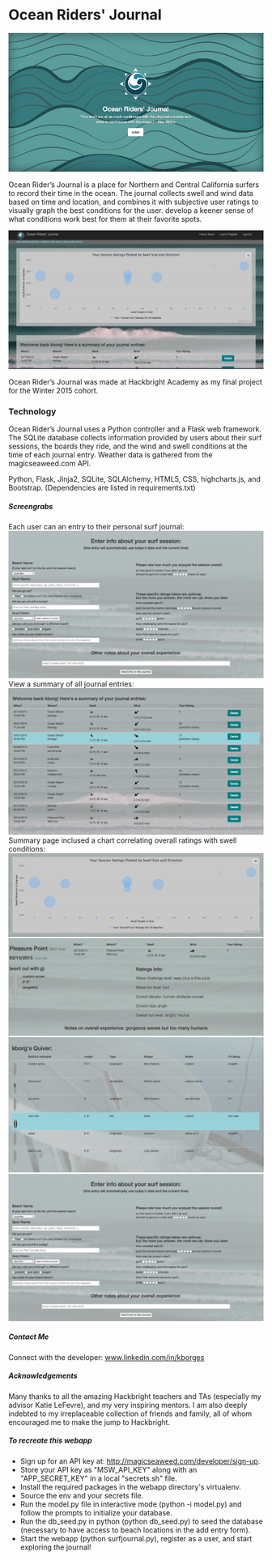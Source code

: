 Ocean Riders' Journal
===========

![CoverPage](https://raw.githubusercontent.com/kb0rg/hb_project/master/screengrabs/sg01_cover.png)

Ocean Rider’s Journal is a place for Northern and Central California surfers to record their time in the ocean. The journal collects swell and wind data based on time and location, and combines it with subjective user ratings to visually graph the best conditions for the user. develop a keener sense of what conditions work best for them at their favorite spots.

![JournalEntriesSummaryPageExample](https://raw.githubusercontent.com/kb0rg/hb_project/master/screengrabs/sg02_summary.png)

Ocean Rider’s Journal was made at Hackbright Academy as my final project for the Winter 2015 cohort. 

### Technology

Ocean Rider’s Journal uses a Python controller and a Flask web framework. The SQLite database collects information provided by users about their surf sessions, the boards they ride, and the wind and swell conditions at the time of each journal entry. Weather data is gathered from the magicseaweed.com API. 

Python, Flask, Jinja2, SQLite, SQLAlchemy, HTML5, CSS, highcharts.js, and Bootstrap. 
(Dependencies are listed in requirements.txt)


##### Screengrabs

Each user can an entry to their personal surf journal:
![JournalAddEntryExample](https://raw.githubusercontent.com/kb0rg/hb_project/master/screengrabs/sg04_add.png)
View a summary of all journal entries:
![JournalEntriesSummaryTableExample](https://raw.githubusercontent.com/kb0rg/hb_project/master/screengrabs/sg02b_summary.png)
Summary page inclused a chart correlating overall ratings with swell conditions:
![JournalEntriesSummaryChartExample](https://raw.githubusercontent.com/kb0rg/hb_project/master/screengrabs/sg02c_summaryChart.png)
![JournalEntryDetailsExample](https://raw.githubusercontent.com/kb0rg/hb_project/master/screengrabs/sg03_details.png)
![QuiverBoardListExample](https://raw.githubusercontent.com/kb0rg/hb_project/master/screengrabs/sg06_quiverList.png)
![QuiverAddBoardExample](https://raw.githubusercontent.com/kb0rg/hb_project/master/screengrabs/sg04_add.png)


##### Contact Me

Connect with the developer: www.linkedin.com/in/kborges

##### Acknowledgements

Many thanks to all the amazing Hackbright teachers and TAs (especially my advisor Katie LeFevre), and my very inspiring mentors.
I am also deeply indebted to my irreplaceable collection of friends and family, all of whom encouraged me to make the jump to Hackbright.  

##### To recreate this webapp

- Sign up for an API key at: http://magicseaweed.com/developer/sign-up.
- Store your API key as "MSW_API_KEY" along with an "APP_SECRET_KEY" in a local "secrets.sh" file.
- Install the required packages in the webapp directory's virtualenv.
- Source the env and your secrets file.
- Run the model.py file in interactive mode (python -i model.py) and follow the prompts to initialize your database.
- Run the db_seed.py in python (python db_seed.py) to seed the database (necessary to have access to beach locations in the add entry form).
- Start the webapp (python surfjournal.py), register as a user, and start exploring the journal!

